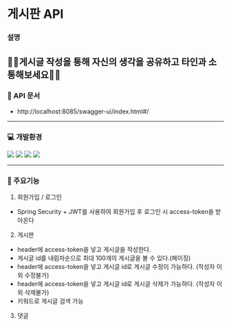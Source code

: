 # 게시판 API
### 설명
👩‍👧게시글 작성을 통해 자신의 생각을 공유하고 타인과 소통해보세요👩‍👧
---- 
### 📃 API 문서
* http://localhost:8085/swagger-ui/index.html#/
---- 
### 💻 개발환경
<img src="https://img.shields.io/badge/Springboot-6DB33F?style=for-the-badge&logo=Springboot&logoColor=white">
<img src="https://img.shields.io/badge/springsecurity-6DB33F?style=for-the-badge&logo=springsecurity&logoColor=white">
<img src="https://img.shields.io/badge/intellijidea-000000?style=for-the-badge&logo=intellijidea&logoColor=white">
<img src="https://img.shields.io/badge/mysql-4479A1?style=for-the-badge&logo=mysql&logoColor=white">

---- 
### 📝 주요기능
1. 회원가입 / 로그인
  * Spring Security + JWT를 사용하여 회원가입 후 로그인 시 access-token을 받아온다
2. 게시판
  * header에 access-token을 넣고 게시글을 작성한다.
  * 게시글 id를 내림차순으로 최대 100개의 게시글을 볼 수 있다.(페이징)
  * header에 access-token을 넣고 게시글 id로 게시글 수정이 가능하다. (작성자 이외 수정불가)
  * header에 access-token을 넣고 게시글 id로 게시글 삭제가 가능하다. (작성자 이외 삭제불가)
  * 키워드로 게시글 검색 가능
3. 댓글 



